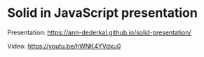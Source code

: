 # Solid in JavaScript presentation

Presentation: https://ann-dederkal.github.io/solid-presentation/

Video: https://youtu.be/hWNK4YVdxu0
